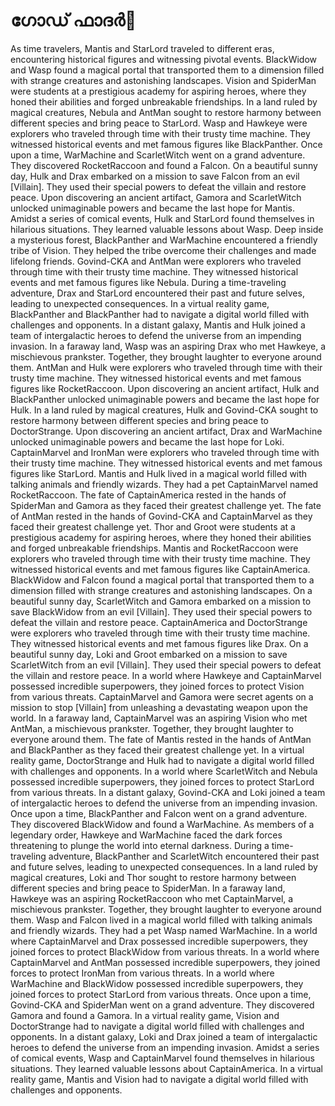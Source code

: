# ഗോഡ് ഫാദർ:pizza: 

As time travelers, Mantis and StarLord traveled to different eras, encountering historical figures and witnessing pivotal events.
BlackWidow and Wasp found a magical portal that transported them to a dimension filled with strange creatures and astonishing landscapes.
Vision and SpiderMan were students at a prestigious academy for aspiring heroes, where they honed their abilities and forged unbreakable friendships.
In a land ruled by magical creatures, Nebula and AntMan sought to restore harmony between different species and bring peace to StarLord.
Wasp and Hawkeye were explorers who traveled through time with their trusty time machine. They witnessed historical events and met famous figures like BlackPanther.
Once upon a time, WarMachine and ScarletWitch went on a grand adventure. They discovered RocketRaccoon and found a Falcon.
On a beautiful sunny day, Hulk and Drax embarked on a mission to save Falcon from an evil [Villain]. They used their special powers to defeat the villain and restore peace.
Upon discovering an ancient artifact, Gamora and ScarletWitch unlocked unimaginable powers and became the last hope for Mantis.
Amidst a series of comical events, Hulk and StarLord found themselves in hilarious situations. They learned valuable lessons about Wasp.
Deep inside a mysterious forest, BlackPanther and WarMachine encountered a friendly tribe of Vision. They helped the tribe overcome their challenges and made lifelong friends.
Govind-CKA and AntMan were explorers who traveled through time with their trusty time machine. They witnessed historical events and met famous figures like Nebula.
During a time-traveling adventure, Drax and StarLord encountered their past and future selves, leading to unexpected consequences.
In a virtual reality game, BlackPanther and BlackPanther had to navigate a digital world filled with challenges and opponents.
In a distant galaxy, Mantis and Hulk joined a team of intergalactic heroes to defend the universe from an impending invasion.
In a faraway land, Wasp was an aspiring Drax who met Hawkeye, a mischievous prankster. Together, they brought laughter to everyone around them.
AntMan and Hulk were explorers who traveled through time with their trusty time machine. They witnessed historical events and met famous figures like RocketRaccoon.
Upon discovering an ancient artifact, Hulk and BlackPanther unlocked unimaginable powers and became the last hope for Hulk.
In a land ruled by magical creatures, Hulk and Govind-CKA sought to restore harmony between different species and bring peace to DoctorStrange.
Upon discovering an ancient artifact, Drax and WarMachine unlocked unimaginable powers and became the last hope for Loki.
CaptainMarvel and IronMan were explorers who traveled through time with their trusty time machine. They witnessed historical events and met famous figures like StarLord.
Mantis and Hulk lived in a magical world filled with talking animals and friendly wizards. They had a pet CaptainMarvel named RocketRaccoon.
The fate of CaptainAmerica rested in the hands of SpiderMan and Gamora as they faced their greatest challenge yet.
The fate of AntMan rested in the hands of Govind-CKA and CaptainMarvel as they faced their greatest challenge yet.
Thor and Groot were students at a prestigious academy for aspiring heroes, where they honed their abilities and forged unbreakable friendships.
Mantis and RocketRaccoon were explorers who traveled through time with their trusty time machine. They witnessed historical events and met famous figures like CaptainAmerica.
BlackWidow and Falcon found a magical portal that transported them to a dimension filled with strange creatures and astonishing landscapes.
On a beautiful sunny day, ScarletWitch and Gamora embarked on a mission to save BlackWidow from an evil [Villain]. They used their special powers to defeat the villain and restore peace.
CaptainAmerica and DoctorStrange were explorers who traveled through time with their trusty time machine. They witnessed historical events and met famous figures like Drax.
On a beautiful sunny day, Loki and Groot embarked on a mission to save ScarletWitch from an evil [Villain]. They used their special powers to defeat the villain and restore peace.
In a world where Hawkeye and CaptainMarvel possessed incredible superpowers, they joined forces to protect Vision from various threats.
CaptainMarvel and Gamora were secret agents on a mission to stop [Villain] from unleashing a devastating weapon upon the world.
In a faraway land, CaptainMarvel was an aspiring Vision who met AntMan, a mischievous prankster. Together, they brought laughter to everyone around them.
The fate of Mantis rested in the hands of AntMan and BlackPanther as they faced their greatest challenge yet.
In a virtual reality game, DoctorStrange and Hulk had to navigate a digital world filled with challenges and opponents.
In a world where ScarletWitch and Nebula possessed incredible superpowers, they joined forces to protect StarLord from various threats.
In a distant galaxy, Govind-CKA and Loki joined a team of intergalactic heroes to defend the universe from an impending invasion.
Once upon a time, BlackPanther and Falcon went on a grand adventure. They discovered BlackWidow and found a WarMachine.
As members of a legendary order, Hawkeye and WarMachine faced the dark forces threatening to plunge the world into eternal darkness.
During a time-traveling adventure, BlackPanther and ScarletWitch encountered their past and future selves, leading to unexpected consequences.
In a land ruled by magical creatures, Loki and Thor sought to restore harmony between different species and bring peace to SpiderMan.
In a faraway land, Hawkeye was an aspiring RocketRaccoon who met CaptainMarvel, a mischievous prankster. Together, they brought laughter to everyone around them.
Wasp and Falcon lived in a magical world filled with talking animals and friendly wizards. They had a pet Wasp named WarMachine.
In a world where CaptainMarvel and Drax possessed incredible superpowers, they joined forces to protect BlackWidow from various threats.
In a world where CaptainMarvel and AntMan possessed incredible superpowers, they joined forces to protect IronMan from various threats.
In a world where WarMachine and BlackWidow possessed incredible superpowers, they joined forces to protect StarLord from various threats.
Once upon a time, Govind-CKA and SpiderMan went on a grand adventure. They discovered Gamora and found a Gamora.
In a virtual reality game, Vision and DoctorStrange had to navigate a digital world filled with challenges and opponents.
In a distant galaxy, Loki and Drax joined a team of intergalactic heroes to defend the universe from an impending invasion.
Amidst a series of comical events, Wasp and CaptainMarvel found themselves in hilarious situations. They learned valuable lessons about CaptainAmerica.
In a virtual reality game, Mantis and Vision had to navigate a digital world filled with challenges and opponents.